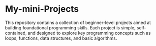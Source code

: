 # My-mini-Projects
This repository contains a collection of beginner-level projects aimed at building foundational programming skills. Each project is simple, self-contained, and designed to explore key programming concepts such as loops, functions, data structures, and basic algorithms.
